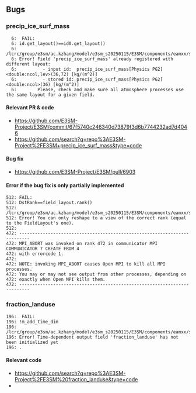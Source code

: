 ## Bugs  


### precip_ice_surf_mass 

```
  6:  FAIL:
  6: id.get_layout()==id0.get_layout()
  6: /lcrc/group/e3sm/ac.kzhang/model/e3sm_s20250115/E3SM/components/eamxx/src/share/field/field_manager.cpp:57
  6: Error! Field 'precip_ice_surf_mass' already registered with different layout:
  6:          - input id:  precip_ice_surf_mass[Physics PG2] <double:ncol,lev>(36,72) [kg/(m^2)]
  6:          - stored id: precip_ice_surf_mass[Physics PG2] <double:ncol>(36) [kg/(m^2)]
  6:        Please, check and make sure all atmosphere processes use the same layout for a given field.
```

#### Relevant PR & code

- https://github.com/E3SM-Project/E3SM/commit/67f5740c246340d73879f3d6b7744232ad7d4046 
- https://github.com/search?q=repo%3AE3SM-Project%2FE3SM+precip_ice_surf_mass&type=code

#### Bug fix 

- https://github.com/E3SM-Project/E3SM/pull/6903

#### Error if the bug fix is only partially implemented 
```
512: FAIL:
512: DstRank==field_layout.rank()
512: /lcrc/group/e3sm/ac.kzhang/model/e3sm_s20250115/E3SM/components/eamxx/src/share/field/field_impl.hpp:112
512: Error! You can only reshape to a view of the correct rank (equal to the FieldLayout's one).
512:
472: --------------------------------------------------------------------------
472: MPI_ABORT was invoked on rank 472 in communicator MPI COMMUNICATOR 7 CREATE FROM 4
472: with errorcode 1.
472:
472: NOTE: invoking MPI_ABORT causes Open MPI to kill all MPI processes.
472: You may or may not see output from other processes, depending on
472: exactly when Open MPI kills them.
472: --------------------------------------------------------------------------
```

### fraction_landuse 

```
196:  FAIL:
196: !m_add_time_dim
196: /lcrc/group/e3sm/ac.kzhang/model/e3sm_s20250115/E3SM/components/eamxx/src/share/io/scorpio_output.cpp:486
196: Error! Time-dependent output field 'fraction_landuse' has not been initialized yet
196: .
```

#### Relevant code 

- https://github.com/search?q=repo%3AE3SM-Project%2FE3SM%20fraction_landuse&type=code
- 
